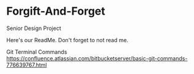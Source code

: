 # Forgift-And-Forget
Senior Design Project

Here's our ReadMe. Don't forget to not read me.

Git Terminal Commands
https://confluence.atlassian.com/bitbucketserver/basic-git-commands-776639767.html